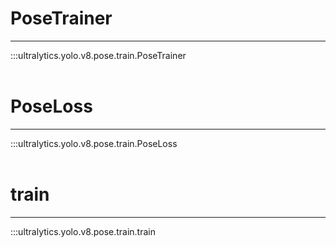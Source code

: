 # PoseTrainer
---
:::ultralytics.yolo.v8.pose.train.PoseTrainer
<br><br>

# PoseLoss
---
:::ultralytics.yolo.v8.pose.train.PoseLoss
<br><br>

# train
---
:::ultralytics.yolo.v8.pose.train.train
<br><br>
